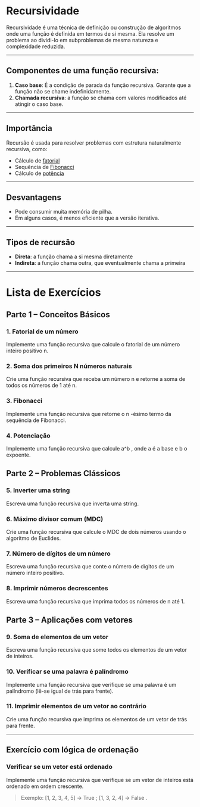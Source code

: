 # **Recursividade**

Recursividade é uma técnica de definição ou construção de algoritmos onde uma função é definida em termos de si mesma. Ela resolve um problema ao dividi-lo em subproblemas de mesma natureza e complexidade reduzida.

---

## **Componentes de uma função recursiva**:

1. **Caso base**: É a condição de parada da função recursiva. Garante que a função não se chame indefinidamente.
2. **Chamada recursiva**: a função se chama com valores modificados até atingir o caso base.

---

## **Importância**

Recursão é usada para resolver problemas com estrutura naturalmente recursiva, como:

* Cálculo de [fatorial](https://github.com/roberio-junior/estrutura-de-dados/blob/main/Recursividade/fatorial.py)
* Sequência de [Fibonacci](https://github.com/roberio-junior/estrutura-de-dados/blob/main/Recursividade/fibonacci.py)
* Cálculo de [potência](https://github.com/roberio-junior/estrutura-de-dados/blob/main/Recursividade/potencia.py)

---

## **Desvantagens**

* Pode consumir muita memória de pilha.
* Em alguns casos, é menos eficiente que a versão iterativa.

---

## **Tipos de recursão**

* **Direta**: a função chama a si mesma diretamente
* **Indireta**: a função chama outra, que eventualmente chama a primeira

---
# Lista de Exercícios
## Parte 1 – Conceitos Básicos

### 1. Fatorial de um número

Implemente uma função recursiva que calcule o fatorial de um número inteiro positivo n.

### 2. Soma dos primeiros N números naturais
Crie uma função recursiva que receba um número n e retorne a soma de todos os números de 1 até n.

### 3. Fibonacci
Implemente uma função recursiva que retorne o n -ésimo termo da sequência de Fibonacci.

### 4. Potenciação
Implemente uma função recursiva que calcule a^b , onde a é a base e b o expoente.

## Parte 2 – Problemas Clássicos

### 5. Inverter uma string
Escreva uma função recursiva que inverta uma string.

### 6. Máximo divisor comum (MDC)
Crie uma função recursiva que calcule o MDC de dois números usando o algoritmo de Euclides.

### 7. Número de dígitos de um número
Escreva uma função recursiva que conte o número de dígitos de um número inteiro positivo.

### 8. Imprimir números decrescentes
Escreva uma função recursiva que imprima todos os números de n até 1.

## Parte 3 – Aplicações com vetores
### 9. Soma de elementos de um vetor
Escreva uma função recursiva que some todos os elementos de um vetor de inteiros.

### 10. Verificar se uma palavra é palíndromo
Implemente uma função recursiva que verifique se uma palavra é um palíndromo (lê-se igual de trás para frente).

### 11. Imprimir elementos de um vetor ao contrário
Crie uma função recursiva que imprima os elementos de um vetor de trás para frente.

---

## Exercício com lógica de ordenação
### Verificar se um vetor está ordenado
Implemente uma função recursiva que verifique se um vetor de inteiros está ordenado em ordem crescente.
> Exemplo: [1, 2, 3, 4, 5] → True ; [1, 3, 2, 4] → False .
